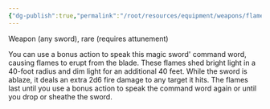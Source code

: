 ```yaml
---
{"dg-publish":true,"permalink":"/root/resources/equipment/weapons/flame-tongue/"}
---
```


Weapon (any sword), rare (requires attunement)

You can use a bonus action to speak this magic sword' command word, causing flames to erupt from the blade. These flames shed bright light in a 40-foot radius and dim light for an additional 40 feet. While the sword is ablaze, it deals an extra 2d6 fire damage to any target it hits. The flames last until you use a bonus action to speak the command word again or until you drop or sheathe the sword.
